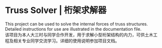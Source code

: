 # Truss Solver | 桁架求解器

This project can be used to solve the internal forces of truss structures. Detailed instructions for use are illustrated in the documentation file.  
该项目为本人大三时与同学合作开发，用于求解小型桁架结构的内力，可供土木工程及相关专业同学交流学习。详细的使用说明参加项目文档。
